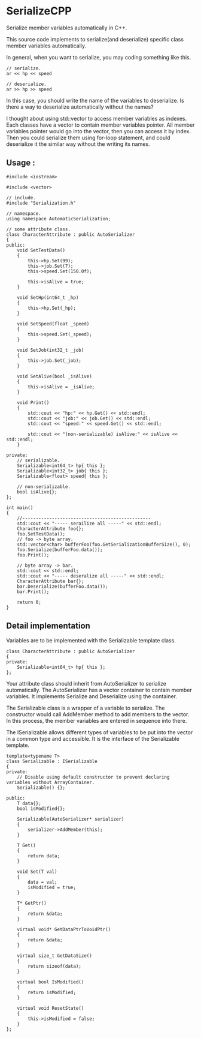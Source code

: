 # SerializeCPP
Serialize member variables automatically in C++.

This source code implements to serialize(and deserialize) specific class member variables automatically.

In general, when you want to serialize, you may coding something like this.
```
// serialize.
ar << hp << speed

// deserialize.
ar >> hp >> speed
```

In this case, you should write the name of the variables to deserialize.
Is there a way to deserialize automatically without the names?

I thought about using std::vector to access member variables as indexes.
Each classes have a vector to contain member variables pointer.
All member variables pointer would go into the vector, then you can access it by index.
Then you could serialize them using for-loop statement, and could deserialize it the similar way without the writing its names.

## Usage :
```
#include <iostream>

#include <vector>

// include.
#include "Serialization.h"

// namespace.
using namespace AutomaticSerialization;

// some attribute class.
class CharacterAttribute : public AutoSerializer
{
public:
    void SetTestData()
    {
        this->hp.Set(99);
        this->job.Set(7);
        this->speed.Set(150.0f);

        this->isAlive = true;
    }

    void SetHp(int64_t _hp)
    {
        this->hp.Set(_hp);
    }

    void SetSpeed(float _speed)
    {
        this->speed.Set(_speed);
    }

    void SetJob(int32_t _job)
    {
        this->job.Set(_job);
    }

    void SetAlive(bool _isAlive)
    {
        this->isAlive = _isAlive;
    }

    void Print()
    {
        std::cout << "hp:" << hp.Get() << std::endl;
        std::cout << "job:" << job.Get() << std::endl;
        std::cout << "speed:" << speed.Get() << std::endl;

        std::cout << "(non-serializable) isAlive:" << isAlive << std::endl;
    }

private:
    // serializable.
    Serializable<int64_t> hp{ this };
    Serializable<int32_t> job{ this };
    Serializable<float> speed{ this };

    // non-serializable.
    bool isAlive{};
};

int main()
{
    //------------------------------------------------
    std::cout << "----- serailize all -----" << std::endl;
    CharacterAttribute foo{};
    foo.SetTestData();
    // foo -> byte array.
    std::vector<char> bufferFoo(foo.GetSerializationBufferSize(), 0);
    foo.Serialize(bufferFoo.data());
    foo.Print();

    // byte array -> bar.
    std::cout << std::endl;
    std::cout << "----- deseralize all -----" << std::endl;
    CharacterAttribute bar{};
    bar.Deserialize(bufferFoo.data());
    bar.Print();
    
    return 0;
}
```

## Detail implementation
Variables are to be implemented with the Serializable template class.

```
class CharacterAttribute : public AutoSerializer
{
private:
    Serializable<int64_t> hp{ this };
};
```
Your attribute class should inherit from AutoSerializer to serialize automatically.
The AutoSerializer has a vector container to contain member variables.
It implements Serialize and Deserialize using the container.

The Serializable class is a wrapper of a variable to serialize.
The constructor would call AddMember method to add members to the vector.
In this process, the member variables are entered in sequence into there.

The ISerializable allows different types of variables to be put into the vector in a common type and accessible.
It is the interface of the Serializable template.

```
template<typename T>
class Serializable : ISerializable
{
private:
    // Disable using default constructor to prevent declaring variables without ArrayContainer.
    Serializable() {};

public:
    T data{};
    bool isModified{};

    Serializable(AutoSerializer* serializer)
    {
        serializer->AddMember(this);
    }

    T Get()
    {
        return data;
    }

    void Set(T val)
    {
        data = val;
        isModified = true;
    }

    T* GetPtr()
    {
        return &data;
    }

    virtual void* GetDataPtrToVoidPtr()
    {
        return &data;
    }

    virtual size_t GetDataSize()
    {
        return sizeof(data);
    }

    virtual bool IsModified()
    {
        return isModified;
    }

    virtual void ResetState()
    {
        this->isModified = false;
    }
};
```
